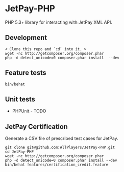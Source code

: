 # JetPay-PHP

PHP 5.3+ library for interacting with JetPay XML API.

## Development

    < Clone this repo and `cd` into it. >
    wget -nc http://getcomposer.org/composer.phar
    php -d detect_unicode=0 composer.phar install  --dev

## Feature tests

    bin/behat

## Unit tests

 - PHPUnit - TODO

## JetPay Certification
Generate a CSV file of prescribed test cases for JetPay.

    git clone git@github.com:AllPlayers/JetPay-PHP.git
    cd JetPay-PHP
    wget -nc http://getcomposer.org/composer.phar
    php -d detect_unicode=0 composer.phar install --dev
    bin/behat features/certification_credit.feature
